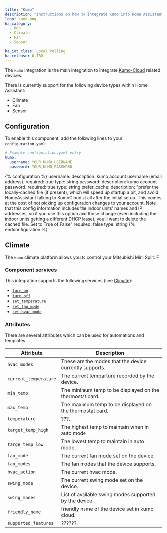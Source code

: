 ```yaml
---
title: "Kumo"
description: "Instructions on how to integrate Kumo into Home Assistant."
logo: kumo.png
ha_category:
  - Hub
  - Climate
  - Fan
  - Sensor

ha_iot_class: Local Polling
ha_release: 0.TBD
---
```


The `kumo` integration is the main integration to integrate [Kumo-Cloud](https://www.mitsubishicomfort.com/kumocloud) related devices.

There is currently support for the following device types within Home Assistant:

- Climate
- Fan
- Sensor


## Configuration

To enable this component, add the following lines to your `configuration.yaml`:

```yaml
# Example configuration.yaml entry
kumo:
  username: YOUR_KUMO_USERNAME
  password: YOUR_KUMO_PASSWORD
```

{% configuration %}
username:
  description: kumo account username (email address).
  required: true
  type: string
password:
  description: kumo account password.
  required: true
  type: string
prefer_cache:
  description: "prefer the locally-cached file (if present), which will speed up startup a bit, and avoid HomeAssistant talking to KumoCloud at all after the initial setup. This comes at the cost of not picking up configuration changes to your account. Note that this config information includes the indoor units’ names and IP addresses, so if you use this option and those change (even including the indoor units getting a different DHCP lease), you’ll want to delete the cached file. Set to True of False"
  required: false
  type: string
{% endconfiguration %}







## Climate

The `kumo` climate platform allows you to control your Mitsubishi Mini Split. F

### Component services

This integration supports the following services (see [Climate](/integrations/climate/)):

- [`turn_on`](/integrations/climate/#service-climateturn_on)
- [`turn_off`](/integrations/climate/#service-climateturn_off)
- [`set_temperature`](/integrations/climate/#service-climateset_temperature)
- [`set_fan_mode`](/integrations/climate/#service-climateset_fan_mode)
- [`set_hvac_mode`](/integrations/climate/#service-climateset_hvac_mode)



### Attributes

There are several attributes which can be used for automations and templates.

| Attribute | Description |
| --------- | ----------- |
| `hvac_modes` | These are the modes that the device currently supports.|
| `current_temperature` | The current temparture recorded by the device.|
| `min_temp` | The minimum temp to be displayed on the thermostat card.|
| `max_temp` | The maximum temp to be displayed on the thermostat card.|
| `temperature` | ???.|
| `target_temp_high` | The highest temp to maintain when in auto mode|
| `targe_temp_low` |  The lowest temp to maintain in auto mode.|
| `fan_mode` | The current fan mode set on the device.|
| `fan_modes` | The fan modes that the device supports.|
| `hvac_action` | The current hvac mode.|
| `swing_mode` | The current swing mode set on the device.|
| `swing_modes` | List of available swing modes supported by the device.|
| `friendly_name` | friendly name of the device set in kumo cloud.|
| `supported_features` | ??????.|



